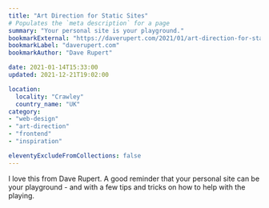 ```yaml
---
title: "Art Direction for Static Sites"
# Populates the `meta description` for a page
summary: "Your personal site is your playground."
bookmarkExternal: "https://daverupert.com/2021/01/art-direction-for-static-sites/"
bookmarkLabel: "daverupert.com"
bookmarkAuthor: "Dave Rupert"

date: 2021-01-14T15:33:00
updated: 2021-12-21T19:02:00

location:
  locality: "Crawley"
  country_name: "UK"
category:
- "web-design"
- "art-direction"
- "frontend"
- "inspiration"

eleventyExcludeFromCollections: false
---
```


I love this from Dave Rupert. A good reminder that your personal site can be your playground - and with a few tips and tricks on how to help with the playing.




